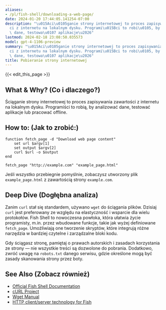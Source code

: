 ```yaml
---
aliases:
- /pl/fish-shell/downloading-a-web-page/
date: 2024-01-20 17:44:05.141254-07:00
description: "\u015Aci\u0105ganie strony internetowej to proces zapisywania zawarto\u015B\
  ci z internetu na lokalnym dysku. Programi\u015Bci to robi\u0105, by analizowa\u0107\
  \ dane, testowa\u0107 aplikacje\u2026"
lastmod: 2024-02-18 23:08:50.035573
model: gpt-4-1106-preview
summary: "\u015Aci\u0105ganie strony internetowej to proces zapisywania zawarto\u015B\
  ci z internetu na lokalnym dysku. Programi\u015Bci to robi\u0105, by analizowa\u0107\
  \ dane, testowa\u0107 aplikacje\u2026"
title: Pobieranie strony internetowej
---
```


{{< edit_this_page >}}

## What & Why? (Co i dlaczego?)
Ściąganie strony internetowej to proces zapisywania zawartości z internetu na lokalnym dysku. Programiści to robią, by analizować dane, testować aplikacje lub pracować offline.

## How to: (Jak to zrobić:)
```Fish Shell
function fetch_page -d "Download web page content"
    set url $argv[1]
    set output $argv[2]
    curl $url -o $output
end

fetch_page "http://example.com" "example_page.html"
```

Jeśli wszystko przebiegnie pomyślnie, zobaczysz utworzony plik `example_page.html` z zawartością strony `example.com`.

## Deep Dive (Dogłębna analiza)
Zanim `curl` stał się standardem, używano `wget` do ściągania plików. Dzisiaj `curl` jest preferowany ze względu na elastyczność i wsparcie dla wielu protokołów. Fish Shell to nowoczesna powłoka, która ułatwia życie programisty, m.in. przez wbudowane funkcje, takie jak wyżej definiowane `fetch_page`. Umożliwiają one tworzenie skryptów, które integrują różne narzędzia w bardziej czytelne i zarządzalne bloki kodu.

Gdy ściągasz stronę, pamiętaj o prawach autorskich i zasadach korzystania ze strony — nie wszystkie treści są dozwolone do pobrania. Dodatkowo, zwróć uwagę na `robots.txt` danego serwisu, gdzie określone mogą być zasady skanowania strony przez boty.

## See Also (Zobacz również)
- [Official Fish Shell Documentation](https://fishshell.com/docs/current/index.html)
- [cURL Project](https://curl.se/)
- [Wget Manual](https://www.gnu.org/software/wget/manual/wget.html)
- [HTTP client/server technology for Fish](https://github.com/fish-shell/fish-shell/wiki/HTTP-client/server-technology)

